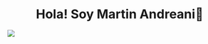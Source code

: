 <div align='center'>
<h1 align= 'center' >Hola! Soy Martin Andreani👋</h1>
</div>
<img src="https://imgur.com/a/uGrOfk0](https://imgur.com/I51MsUg">

